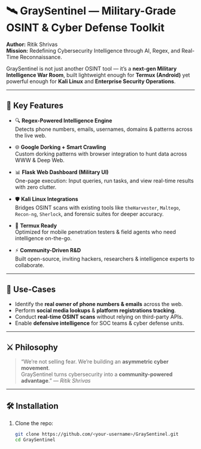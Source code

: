 # 🛰️ GraySentinel — Military-Grade OSINT & Cyber Defense Toolkit

**Author:** Ritik Shrivas  
**Mission:** Redefining Cybersecurity Intelligence through AI, Regex, and Real-Time Reconnaissance.  

GraySentinel is not just another OSINT tool — it’s a **next-gen Military Intelligence War Room**, built lightweight enough for **Termux (Android)** yet powerful enough for **Kali Linux** and **Enterprise Security Operations**.  

---

## 🚀 Key Features
- 🔍 **Regex-Powered Intelligence Engine**  
  Detects phone numbers, emails, usernames, domains & patterns across the live web.  

- 🌐 **Google Dorking + Smart Crawling**  
  Custom dorking patterns with browser integration to hunt data across WWW & Deep Web.  

- 📊 **Flask Web Dashboard (Military UI)**  
  One-page execution: Input queries, run tasks, and view real-time results with zero clutter.  

- 🛡 **Kali Linux Integrations**  
  Bridges OSINT scans with existing tools like `theHarvester`, `Maltego`, `Recon-ng`, `Sherlock`, and forensic suites for deeper accuracy.  

- 📱 **Termux Ready**  
  Optimized for mobile penetration testers & field agents who need intelligence on-the-go.  

- ⚡ **Community-Driven R&D**  
  Built open-source, inviting hackers, researchers & intelligence experts to collaborate.  

---

## 🧰 Use-Cases
- Identify the **real owner of phone numbers & emails** across the web.  
- Perform **social media lookups** & **platform registrations tracking**.  
- Conduct **real-time OSINT scans** without relying on third-party APIs.  
- Enable **defensive intelligence** for SOC teams & cyber defense units.  

---

## ⚔️ Philosophy
> “We’re not selling fear. We’re building an **asymmetric cyber movement**.  
> GraySentinel turns cybersecurity into a **community-powered advantage**.” — *Ritik Shrivas*  

---

## 🛠️ Installation
1. Clone the repo:
   ```bash
   git clone https://github.com/<your-username>/GraySentinel.git
   cd GraySentinel
